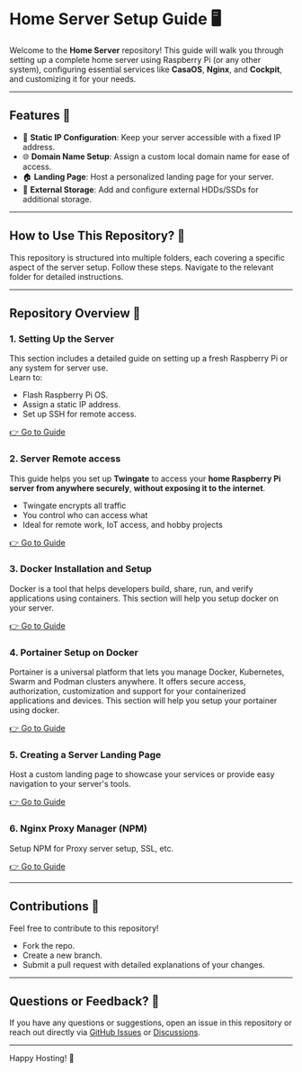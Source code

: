 # Home Server Setup Guide 🖥️

Welcome to the **Home Server** repository! This guide will walk you through setting up a complete home server using Raspberry Pi (or any other system), configuring essential services like **CasaOS**, **Nginx**, and **Cockpit**, and customizing it for your needs.    

---

## Features 🌟

- 📡 **Static IP Configuration**: Keep your server accessible with a fixed IP address.  
- 🌐 **Domain Name Setup**: Assign a custom local domain name for ease of access.  
- 🏠 **Landing Page**: Host a personalized landing page for your server.  
- 📂 **External Storage**: Add and configure external HDDs/SSDs for additional storage.  

---

## How to Use This Repository? 🤔

This repository is structured into multiple folders, each covering a specific aspect of the server setup. Follow these steps. Navigate to the relevant folder for detailed instructions.

---

## Repository Overview 🚀
### 1. Setting Up the Server
This section includes a detailed guide on setting up a fresh Raspberry Pi or any system for server use.  
Learn to:
- Flash Raspberry Pi OS.
- Assign a static IP address.
- Set up SSH for remote access.  

[👉 Go to Guide](./1%20-%20Setting%20Up%20Server/README.md)

### 2. Server Remote access
This guide helps you set up **Twingate** to access your **home Raspberry Pi server from anywhere securely**, **without exposing it to the internet**.

- Twingate encrypts all traffic
- You control who can access what
- Ideal for remote work, IoT access, and hobby projects

[👉 Go to Guide](2%20-%20Remote%20Access%20to%20Server/README.md)

### 3. Docker Installation and Setup
Docker is a tool that helps developers build, share, run, and verify applications using containers. This section will help you setup docker on your server.  

[👉 Go to Guide](./2%20-%20Docker%20Setup/README.md)

### 4. Portainer Setup on Docker
Portainer is a universal platform that lets you manage Docker, Kubernetes, Swarm and Podman clusters anywhere. It offers secure access, authorization, customization and support for your containerized applications and devices. This section will help you setup your portainer using docker.

[👉 Go to Guide](./3%20-%20Portainer%20Setup/README.md)

### 5. Creating a Server Landing Page
Host a custom landing page to showcase your services or provide easy navigation to your server's tools.   

[👉 Go to Guide](./4%20-%20Server%20Landing%20Page/Custom%20Dashboard/README.md)

### 6. Nginx Proxy Manager (NPM)
Setup NPM for Proxy server setup, SSL, etc.

[👉 Go to Guide](./5%20-%20Nginx%20Proxy%20Manager/README.md)

---

## Contributions 🤝
Feel free to contribute to this repository!

- Fork the repo.
- Create a new branch.
- Submit a pull request with detailed explanations of your changes.

---

## Questions or Feedback? 💬
If you have any questions or suggestions, open an issue in this repository or reach out directly via [GitHub Issues](https://github.com/deepesh611/Home-Server/issues) or [Discussions](https://github.com/deepesh611/Home-Server/discussions).

---
Happy Hosting! 🚀

